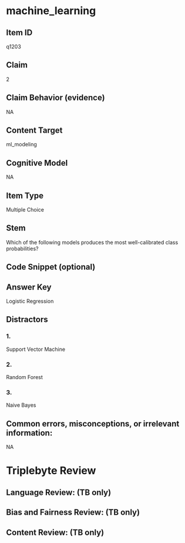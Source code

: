 # machine_learning

## Item ID
q1203

## Claim
2

## Claim Behavior (evidence)
NA

## Content Target
ml_modeling

## Cognitive Model
NA

## Item Type
Multiple Choice

## Stem
Which of the following models produces the most well-calibrated class probabilities?

## Code Snippet (optional)


## Answer Key
Logistic Regression

## Distractors

### 1.
Support Vector Machine

### 2.
Random Forest

### 3.
Naive Bayes

## Common errors, misconceptions, or irrelevant information:
NA

# Triplebyte Review


## Language Review: (TB only)


## Bias and Fairness Review: (TB only)


## Content Review: (TB only)

